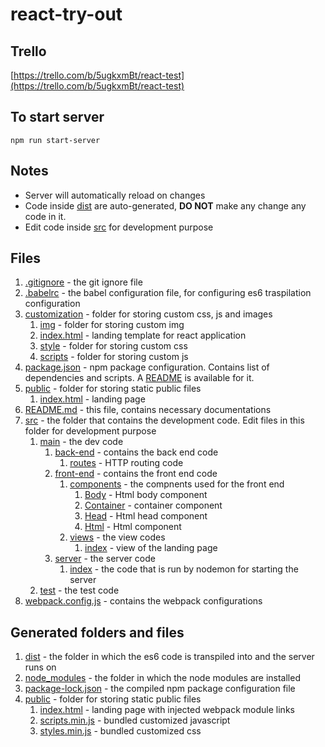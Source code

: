 # react-try-out
## Trello
[https://trello.com/b/5ugkxmBt/react-test](https://trello.com/b/5ugkxmBt/react-test)
## To start server
`npm run start-server`
## Notes
- Server will automatically reload on changes
- Code inside [dist](dist) are auto-generated, **DO NOT** make any change any code in it.
- Edit code inside [src](src) for development purpose
## Files
1. [.gitignore](.gitignore) - the git ignore file
1. [.babelrc](.babelrc) - the babel configuration file, for configuring es6 traspilation configuration
1. [customization](customization) - folder for storing custom css, js and images
    1. [img](customization/img) - folder for storing custom img
    1. [index.html](customization/index.html) - landing template for react application
    1. [style](customization/style) - folder for storing custom css
    1. [scripts](customization/scripts) - folder for storing custom js
1. [package.json](package.json) - npm package configuration. Contains list of dependencies and scripts. A [README](README.package.json.md) is available for it.
1. [public](public) - folder for storing static public files
    1. [index.html](public/index.html) - landing page
1. [README.md](README.md) - this file, contains necessary documentations
1. [src](src) - the folder that contains the development code. Edit files in this folder for development purpose
    1. [main](src/main) - the dev code
        1. [back-end](src/main/back-end) - contains the back end code
            1. [routes](src/main/back-end/routes.js) - HTTP routing code
        1. [front-end](src/main/back-end) - contains the front end code
            1. [components](src/main/front-end/components) - the compnents used for the front end
                1. [Body](src/main/front-end/components/body.js) - Html body component
                1. [Container](src/main/front-end/components/container.js) - container component
                1. [Head](src/main/front-end/components/head.js) - Html head component
                1. [Html](src/main/front-end/components/html.js) - Html component
            1. [views](src/main/front-end/views) - the view codes
                1. [index](src/main/front-end/views/index.js) - view of the landing page
        1. [server](src/main/server) - the server code
            1. [index](src/main/server/index.js) - the code that is run by nodemon for starting the server
    1. [test](src/test) - the test code
1. [webpack.config.js](webpack.config.js) - contains the webpack configurations
## Generated folders and files
1. [dist](dist) - the folder in which the es6 code is transpiled into and the server runs on
1. [node_modules](node_modules) - the folder in which the node modules are installed
1. [package-lock.json](package-lock.json) - the compiled npm package configuration file
1. [public](public) - folder for storing static public files
    1. [index.html](public/index.html) - landing page with injected webpack module links
    1. [scripts.min.js](public/scripts.min.js) - bundled customized javascript
    1. [styles.min.js](public/styles.min.js) - bundled customized css